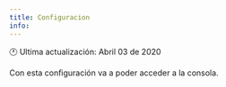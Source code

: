```yaml
---
title: Configuracion
info:
---
```

🕐 Ultima actualización: Abril 03 de 2020

Con esta conﬁguración va a poder acceder a la consola.


